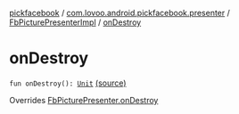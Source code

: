 [pickfacebook](../../index.md) / [com.lovoo.android.pickfacebook.presenter](../index.md) / [FbPicturePresenterImpl](index.md) / [onDestroy](./on-destroy.md)

# onDestroy

`fun onDestroy(): `[`Unit`](https://kotlinlang.org/api/latest/jvm/stdlib/kotlin/-unit/index.html) [(source)](https://github.com/lovoo/android-pickpic/blob/master/pickfacebook/src/main/kotlin/com/lovoo/android/pickfacebook/presenter/FbPicturePresenterImpl.kt#L50)

Overrides [FbPicturePresenter.onDestroy](../../com.lovoo.android.pickfacebook.contract/-fb-picture-presenter/on-destroy.md)

